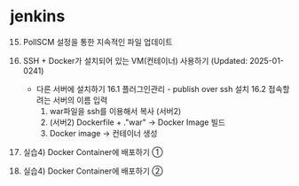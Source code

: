 # jenkins
15. PollSCM 설정을 통한 지속적인 파일 업데이트
16. SSH + Docker가 설치되어 있는 VM(컨테이너) 사용하기 (Updated: 2025-01-0241)
    - 다른 서버에 설치하기
    16.1 플러그인관리 - publish over ssh 설치
    16.2 접속할려는 서버의 이름 입력
      1) war파일을 ssh를 이용해서 복사 (서버2)
      2) (서버2) Dockerfile + ."war" -> Docker Image 빌드
      3) Docker image -> 컨테이너 생성
  
17. 실습4) Docker Container에 배포하기 ①
18. 실습4) Docker Container에 배포하기 ②
